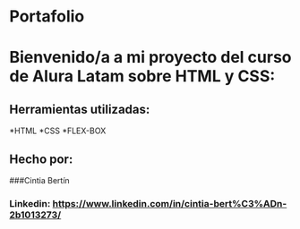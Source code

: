 # Portafolio
# Bienvenido/a a mi proyecto del curso de Alura Latam sobre HTML y CSS:
## Herramientas utilizadas:
*HTML
*CSS
*FLEX-BOX
## Hecho por:

###Cintia Bertín

### Linkedin: https://www.linkedin.com/in/cintia-bert%C3%ADn-2b1013273/
